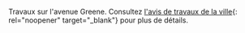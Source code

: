Travaux sur l'avenue Greene. Consultez [l'avis de travaux de la ville](https://montreal.ca/articles/travaux-sur-lavenue-greene-93087){: rel="noopener" target="_blank"} pour plus de détails.
